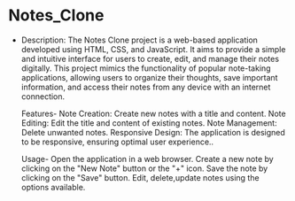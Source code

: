 # Notes_Clone
* Description:
       The Notes Clone project is a web-based application developed using HTML, CSS, and JavaScript. It aims to provide a simple and intuitive interface for users 
       to create, edit, and manage their notes digitally. This project mimics the functionality of popular note-taking applications, allowing users to organize 
       their thoughts, save important information, and access their notes from any device with an internet connection.

   Features-
         Note Creation:
              Create new notes with a title and content.
         Note Editing:
              Edit the title and content of existing notes.
         Note Management:
              Delete unwanted notes.
         Responsive Design:
               The application is designed to be responsive, ensuring optimal user experience..
 
    Usage-
         Open the application in a web browser.
         Create a new note by clicking on the "New Note" button or the "+" icon.
         Save the note by clicking on the "Save" button.
         Edit, delete,update notes using the options available.
